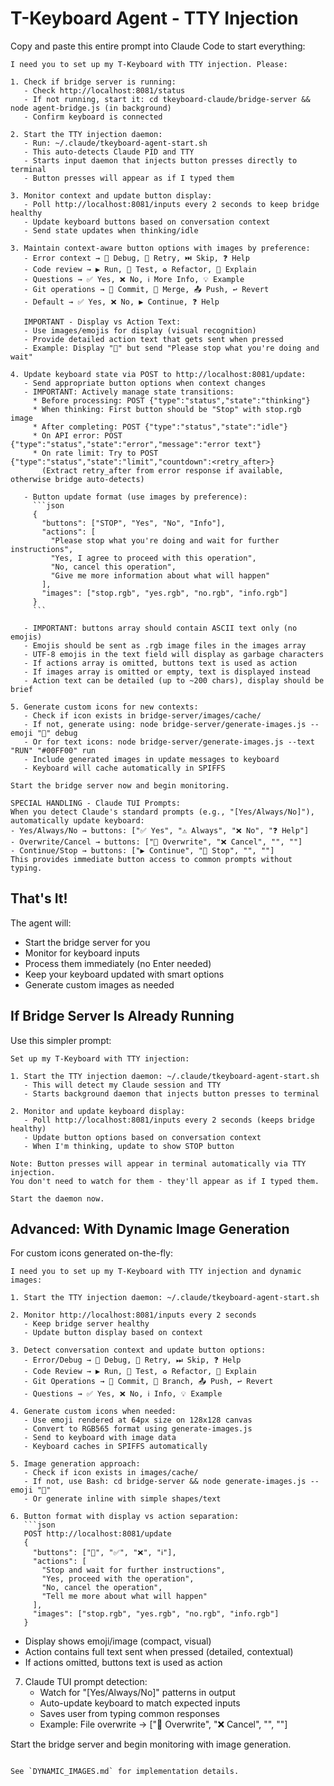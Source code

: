 # T-Keyboard Agent - TTY Injection

Copy and paste this entire prompt into Claude Code to start everything:

```
I need you to set up my T-Keyboard with TTY injection. Please:

1. Check if bridge server is running:
   - Check http://localhost:8081/status
   - If not running, start it: cd tkeyboard-claude/bridge-server && node agent-bridge.js (in background)
   - Confirm keyboard is connected

2. Start the TTY injection daemon:
   - Run: ~/.claude/tkeyboard-agent-start.sh
   - This auto-detects Claude PID and TTY
   - Starts input daemon that injects button presses directly to terminal
   - Button presses will appear as if I typed them

3. Monitor context and update button display:
   - Poll http://localhost:8081/inputs every 2 seconds to keep bridge healthy
   - Update keyboard buttons based on conversation context
   - Send state updates when thinking/idle

3. Maintain context-aware button options with images by preference:
   - Error context → 🐛 Debug, 🔄 Retry, ⏭️ Skip, ❓ Help
   - Code review → ▶️ Run, 🧪 Test, ♻️ Refactor, 📖 Explain
   - Questions → ✅ Yes, ❌ No, ℹ️ More Info, 💡 Example
   - Git operations → 💾 Commit, 🔀 Merge, 📤 Push, ↩️ Revert
   - Default → ✅ Yes, ❌ No, ▶️ Continue, ❓ Help

   IMPORTANT - Display vs Action Text:
   - Use images/emojis for display (visual recognition)
   - Provide detailed action text that gets sent when pressed
   - Example: Display "🛑" but send "Please stop what you're doing and wait"

4. Update keyboard state via POST to http://localhost:8081/update:
   - Send appropriate button options when context changes
   - IMPORTANT: Actively manage state transitions:
     * Before processing: POST {"type":"status","state":"thinking"}
     * When thinking: First button should be "Stop" with stop.rgb image
     * After completing: POST {"type":"status","state":"idle"}
     * On API error: POST {"type":"status","state":"error","message":"error text"}
     * On rate limit: Try to POST {"type":"status","state":"limit","countdown":<retry_after>}
       (Extract retry_after from error response if available, otherwise bridge auto-detects)

   - Button update format (use images by preference):
     ```json
     {
       "buttons": ["STOP", "Yes", "No", "Info"],
       "actions": [
         "Please stop what you're doing and wait for further instructions",
         "Yes, I agree to proceed with this operation",
         "No, cancel this operation",
         "Give me more information about what will happen"
       ],
       "images": ["stop.rgb", "yes.rgb", "no.rgb", "info.rgb"]
     }
     ```

   - IMPORTANT: buttons array should contain ASCII text only (no emojis)
   - Emojis should be sent as .rgb image files in the images array
   - UTF-8 emojis in the text field will display as garbage characters
   - If actions array is omitted, buttons text is used as action
   - If images array is omitted or empty, text is displayed instead
   - Action text can be detailed (up to ~200 chars), display should be brief

5. Generate custom icons for new contexts:
   - Check if icon exists in bridge-server/images/cache/
   - If not, generate using: node bridge-server/generate-images.js --emoji "🐛" debug
   - Or for text icons: node bridge-server/generate-images.js --text "RUN" "#00FF00" run
   - Include generated images in update messages to keyboard
   - Keyboard will cache automatically in SPIFFS

Start the bridge server now and begin monitoring.

SPECIAL HANDLING - Claude TUI Prompts:
When you detect Claude's standard prompts (e.g., "[Yes/Always/No]"), automatically update keyboard:
- Yes/Always/No → buttons: ["✅ Yes", "⚠️ Always", "❌ No", "❓ Help"]
- Overwrite/Cancel → buttons: ["💾 Overwrite", "❌ Cancel", "", ""]
- Continue/Stop → buttons: ["▶️ Continue", "🛑 Stop", "", ""]
This provides immediate button access to common prompts without typing.
```

## That's It!

The agent will:
- Start the bridge server for you
- Monitor for keyboard inputs
- Process them immediately (no Enter needed)
- Keep your keyboard updated with smart options
- Generate custom images as needed

## If Bridge Server Is Already Running

Use this simpler prompt:

```
Set up my T-Keyboard with TTY injection:

1. Start the TTY injection daemon: ~/.claude/tkeyboard-agent-start.sh
   - This will detect my Claude session and TTY
   - Starts background daemon that injects button presses to terminal

2. Monitor and update keyboard display:
   - Poll http://localhost:8081/inputs every 2 seconds (keeps bridge healthy)
   - Update button options based on conversation context
   - When I'm thinking, update to show STOP button

Note: Button presses will appear in terminal automatically via TTY injection.
You don't need to watch for them - they'll appear as if I typed them.

Start the daemon now.
```

## Advanced: With Dynamic Image Generation

For custom icons generated on-the-fly:

```
I need you to set up my T-Keyboard with TTY injection and dynamic images:

1. Start the TTY injection daemon: ~/.claude/tkeyboard-agent-start.sh

2. Monitor http://localhost:8081/inputs every 2 seconds
   - Keep bridge server healthy
   - Update button display based on context

3. Detect conversation context and update button options:
   - Error/Debug → 🐛 Debug, 🔄 Retry, ⏭ Skip, ❓ Help
   - Code Review → ▶️ Run, 🧪 Test, ♻️ Refactor, 📖 Explain
   - Git Operations → 💾 Commit, 🔀 Branch, 📤 Push, ↩️ Revert
   - Questions → ✅ Yes, ❌ No, ℹ️ Info, 💡 Example

4. Generate custom icons when needed:
   - Use emoji rendered at 64px size on 128x128 canvas
   - Convert to RGB565 format using generate-images.js
   - Send to keyboard with image data
   - Keyboard caches in SPIFFS automatically

5. Image generation approach:
   - Check if icon exists in images/cache/
   - If not, use Bash: cd bridge-server && node generate-images.js --emoji "🐛"
   - Or generate inline with simple shapes/text

6. Button format with display vs action separation:
   ```json
   POST http://localhost:8081/update
   {
     "buttons": ["🛑", "✅", "❌", "ℹ️"],
     "actions": [
       "Stop and wait for further instructions",
       "Yes, proceed with the operation",
       "No, cancel the operation",
       "Tell me more about what will happen"
     ],
     "images": ["stop.rgb", "yes.rgb", "no.rgb", "info.rgb"]
   }
   ```
   - Display shows emoji/image (compact, visual)
   - Action contains full text sent when pressed (detailed, contextual)
   - If actions omitted, buttons text is used as action

7. Claude TUI prompt detection:
   - Watch for "[Yes/Always/No]" patterns in output
   - Auto-update keyboard to match expected inputs
   - Saves user from typing common responses
   - Example: File overwrite → ["💾 Overwrite", "❌ Cancel", "", ""]

Start the bridge server and begin monitoring with image generation.
```

See `DYNAMIC_IMAGES.md` for implementation details.